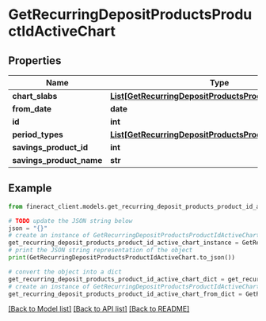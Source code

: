 # GetRecurringDepositProductsProductIdActiveChart


## Properties

Name | Type | Description | Notes
------------ | ------------- | ------------- | -------------
**chart_slabs** | [**List[GetRecurringDepositProductsProductIdChartSlabs]**](GetRecurringDepositProductsProductIdChartSlabs.md) |  | [optional] 
**from_date** | **date** |  | [optional] 
**id** | **int** |  | [optional] 
**period_types** | [**List[GetRecurringDepositProductsProductIdPeriodType]**](GetRecurringDepositProductsProductIdPeriodType.md) |  | [optional] 
**savings_product_id** | **int** |  | [optional] 
**savings_product_name** | **str** |  | [optional] 

## Example

```python
from fineract_client.models.get_recurring_deposit_products_product_id_active_chart import GetRecurringDepositProductsProductIdActiveChart

# TODO update the JSON string below
json = "{}"
# create an instance of GetRecurringDepositProductsProductIdActiveChart from a JSON string
get_recurring_deposit_products_product_id_active_chart_instance = GetRecurringDepositProductsProductIdActiveChart.from_json(json)
# print the JSON string representation of the object
print(GetRecurringDepositProductsProductIdActiveChart.to_json())

# convert the object into a dict
get_recurring_deposit_products_product_id_active_chart_dict = get_recurring_deposit_products_product_id_active_chart_instance.to_dict()
# create an instance of GetRecurringDepositProductsProductIdActiveChart from a dict
get_recurring_deposit_products_product_id_active_chart_from_dict = GetRecurringDepositProductsProductIdActiveChart.from_dict(get_recurring_deposit_products_product_id_active_chart_dict)
```
[[Back to Model list]](../README.md#documentation-for-models) [[Back to API list]](../README.md#documentation-for-api-endpoints) [[Back to README]](../README.md)


